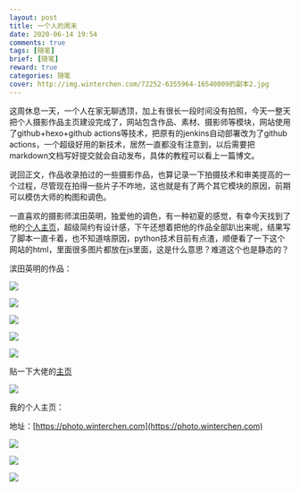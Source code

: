```yaml
---
layout: post
title: 一个人的周末
date: 2020-06-14 19:54
comments: true
tags: [随笔]
brief: [随笔]
reward: true
categories: 随笔
cover: http://img.winterchen.com/72252-6355964-16540009的副本2.jpg
---
```


这周休息一天，一个人在家无聊透顶，加上有很长一段时间没有拍照，今天一整天把个人摄影作品主页建设完成了，网站包含作品、素材、摄影师等模块，网站使用了github+hexo+github actions等技术，把原有的jenkins自动部署改为了github actions，一个超级好用的新技术，居然一直都没有注意到，以后需要把markdown文档写好提交就会自动发布，具体的教程可以看上一篇博文。

说回正文，作品收录拍过的一些摄影作品，也算记录一下拍摄技术和审美提高的一个过程，尽管现在拍得一些片子不咋地，这也就是有了两个其它模块的原因，前期可以模仿大师的构图和调色。

一直喜欢的摄影师滨田英明，独爱他的调色，有一种初夏的感觉，有幸今天找到了他的[个人主页](http://hideakihamada.com)，超级简约有设计感，下午还想着把他的作品全部趴出来呢，结果写了脚本一直卡着，也不知道啥原因，python技术目前有点渣，顺便看了一下这个网站的html，里面很多图片都放在js里面，这是什么意思？难道这个也是静态的？

滨田英明的作品：

![](http://img.winterchen.com/IMG_3720.JPG)


![](http://img.winterchen.com/IMG_3721.JPG)


![](http://img.winterchen.com/72252-4420595-53.jpg)


![](http://img.winterchen.com/72252-6355953-0905_14640006_HH.jpg)

![](http://img.winterchen.com/72252-6566011-1228_16630005_HH.jpg)


贴一下大佬的[主页](http://hideakihamada.com)

![](http://img.winterchen.com/20200614-194329@2x.png)


我的个人主页：

地址：[https://photo.winterchen.com](https://photo.winterchen.com)

![](http://img.winterchen.com/20200614-194040@2x.png)


![](http://img.winterchen.com/20200614-194113@2x.png)


![](http://img.winterchen.com/20200614-194129@2x.png)






